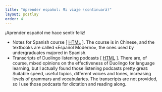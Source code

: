 ```yaml
---
title: "Aprender español: Mi viaje (continuará)"
layout: postlay
order: 4
---
```


<p>¡Aprender español me hace sentir feliz!</p>

<ul>
  <li>Notes for Spanish course
  [ <a href="{{ site.url }}{{ site.baseurl }}/_data/files/Spanish/Modern_Spanish/index.html" target="_blank">HTML</a> ]. The course is in Chinese, and the textbooks are called &laquo;Español Moderno&raquo;, the ones used by undergraduates majored in Spanish.</li>
  <li>Transcripts of Duolingo listening podcasts
  [ <a href="{{ site.url }}{{ site.baseurl }}/_data/files/Spanish/Duolingo/index.html" target="_blank">HTML</a> ]. There are, of course, mixed opinions on the effectiveness of Duolingo for language learning, but I actually found those listening podcasts pretty great: Suitable speed, useful topics, different voices and tones, increasing levels of grammars and vocabularies. The transcripts are not provided, so I use those podcasts for dictation and reading along.</li>
</ul>